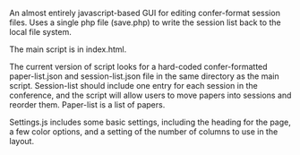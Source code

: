 An almost entirely javascript-based GUI for editing confer-format
session files.  Uses a single php file (save.php) to write the session
list back to the local file system.

The main script is in index.html.

The current version of script looks for a hard-coded confer-formatted
paper-list.json and session-list.json file in the same directory as
the main script.  Session-list should include one entry for each
session in the conference, and the script will allow users to move
papers into sessions and reorder them.  Paper-list is a list of papers.

Settings.js includes some basic settings, including the heading for
the page, a few color options, and a setting of the number of columns
to use in the layout.
